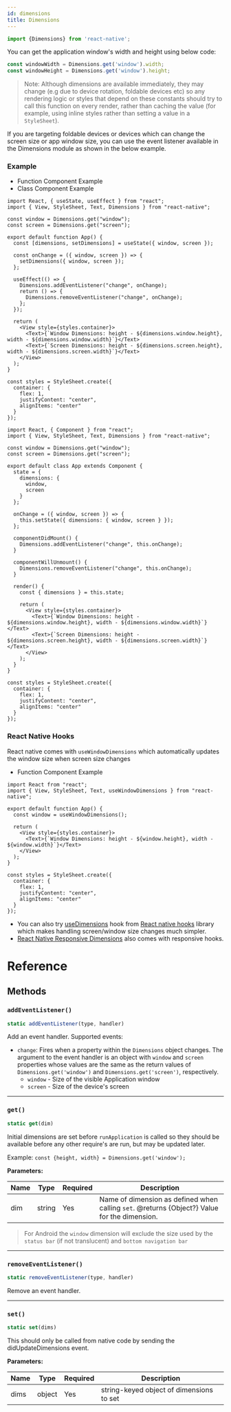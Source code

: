 ```yaml
---
id: dimensions
title: Dimensions
---
```


```jsx
import {Dimensions} from 'react-native';
```

You can get the application window's width and height using below code:

```jsx
const windowWidth = Dimensions.get('window').width;
const windowHeight = Dimensions.get('window').height;
```

> Note: Although dimensions are available immediately, they may change (e.g due to device rotation, foldable devices etc) so any rendering logic or styles that depend on these constants should try to call this function on every render, rather than caching the value (for example, using inline styles rather than setting a value in a `StyleSheet`).

If you are targeting foldable devices or devices which can change the screen size or app window size, you can use the event listener available in the Dimensions module as shown in the below example.

### Example

<div class="toggler">
  <ul role="tablist" class="toggle-syntax">
    <li id="functional" class="button-functional" aria-selected="false" role="tab" tabindex="0" aria-controls="functionaltab" onclick="displayTabs('syntax', 'functional')">
      Function Component Example
    </li>
    <li id="classical" class="button-classical" aria-selected="false" role="tab" tabindex="0" aria-controls="classicaltab" onclick="displayTabs('syntax', 'classical')">
      Class Component Example
    </li>
  </ul>
</div>

<block class="functional syntax" />

```SnackPlayer name=Dimensions
import React, { useState, useEffect } from "react";
import { View, StyleSheet, Text, Dimensions } from "react-native";

const window = Dimensions.get("window");
const screen = Dimensions.get("screen");

export default function App() {
  const [dimensions, setDimensions] = useState({ window, screen });

  const onChange = ({ window, screen }) => {
    setDimensions({ window, screen });
  };

  useEffect(() => {
    Dimensions.addEventListener("change", onChange);
    return () => {
      Dimensions.removeEventListener("change", onChange);
    };
  });

  return (
    <View style={styles.container}>
      <Text>{`Window Dimensions: height - ${dimensions.window.height}, width - ${dimensions.window.width}`}</Text>
      <Text>{`Screen Dimensions: height - ${dimensions.screen.height}, width - ${dimensions.screen.width}`}</Text>
    </View>
  );
}

const styles = StyleSheet.create({
  container: {
    flex: 1,
    justifyContent: "center",
    alignItems: "center"
  }
});
```

<block class="classical syntax" />

```SnackPlayer name=Dimensions
import React, { Component } from "react";
import { View, StyleSheet, Text, Dimensions } from "react-native";

const window = Dimensions.get("window");
const screen = Dimensions.get("screen");

export default class App extends Component {
  state = {
    dimensions: {
      window,
      screen
    }
  };

  onChange = ({ window, screen }) => {
    this.setState({ dimensions: { window, screen } });
  };

  componentDidMount() {
    Dimensions.addEventListener("change", this.onChange);
  }

  componentWillUnmount() {
    Dimensions.removeEventListener("change", this.onChange);
  }

  render() {
    const { dimensions } = this.state;

    return (
      <View style={styles.container}>
        <Text>{`Window Dimensions: height - ${dimensions.window.height}, width - ${dimensions.window.width}`}</Text>
        <Text>{`Screen Dimensions: height - ${dimensions.screen.height}, width - ${dimensions.screen.width}`}</Text>
      </View>
    );
  }
}

const styles = StyleSheet.create({
  container: {
    flex: 1,
    justifyContent: "center",
    alignItems: "center"
  }
});
```

<block class="endBlock syntax" />

### React Native Hooks

React native comes with `useWindowDimensions` which automatically updates the window size when screen size changes

<div class="toggler">
  <ul role="tablist" class="toggle-syntax">
    <li id="functional" class="button-functional" aria-selected="false" role="tab" tabindex="0" aria-controls="functionaltab" onclick="displayTabs('syntax', 'functional')">
      Function Component Example
    </li>
  </ul>
</div>

<block class="functional syntax" />

```SnackPlayer name=useWindowDimensions&supportedPlatforms=ios,android
import React from "react";
import { View, StyleSheet, Text, useWindowDimensions } from "react-native";

export default function App() {
  const window = useWindowDimensions();

  return (
    <View style={styles.container}>
      <Text>{`Window Dimensions: height - ${window.height}, width - ${window.width}`}</Text>
    </View>
  );
}

const styles = StyleSheet.create({
  container: {
    flex: 1,
    justifyContent: "center",
    alignItems: "center"
  }
});
```

<block class="endBlock syntax" />

- You can also try [useDimensions](https://github.com/react-native-community/react-native-hooks#usedimensions) hook from [React native hooks](https://github.com/react-native-community/react-native-hooks) library which makes handling screen/window size changes much simpler.
- [React Native Responsive Dimensions](https://github.com/DaniAkash/react-native-responsive-dimensions) also comes with responsive hooks.

# Reference

## Methods

### `addEventListener()`

```jsx
static addEventListener(type, handler)
```

Add an event handler. Supported events:

- `change`: Fires when a property within the `Dimensions` object changes. The argument to the event handler is an object with `window` and `screen` properties whose values are the same as the return values of `Dimensions.get('window')` and `Dimensions.get('screen')`, respectively.
  - `window` - Size of the visible Application window
  - `screen` - Size of the device's screen

---

### `get()`

```jsx
static get(dim)
```

Initial dimensions are set before `runApplication` is called so they should be available before any other require's are run, but may be updated later.

Example: `const {height, width} = Dimensions.get('window');`

**Parameters:**

| Name | Type   | Required | Description                                                                                  |
| ---- | ------ | -------- | -------------------------------------------------------------------------------------------- |
| dim  | string | Yes      | Name of dimension as defined when calling `set`. @returns {Object?} Value for the dimension. |

> For Android the `window` dimension will exclude the size used by the `status bar` (if not translucent) and `bottom navigation bar`

---

### `removeEventListener()`

```jsx
static removeEventListener(type, handler)
```

Remove an event handler.

---

### `set()`

```jsx
static set(dims)
```

This should only be called from native code by sending the didUpdateDimensions event.

**Parameters:**

| Name | Type   | Required | Description                              |
| ---- | ------ | -------- | ---------------------------------------- |
| dims | object | Yes      | string-keyed object of dimensions to set |

